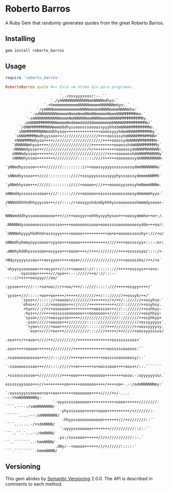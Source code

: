 # Roberto Barros
A Ruby Gem that randomly generates quotes from the great Roberto Barros.

## Installing
```bash
gem install roberto_barros
```

## Usage
```ruby
require 'roberto_barros'

RobertoBarros.quote #=> Está um ótimo dia para programar.
```
                            `.-/ossyyysso+/:--.``                                                   
                        `./ymNNNNNNNNNNNNmmNNNNmdhyo:`                                              
                     `-+hmmmmmmmmmmmNNNNNmmmmmNNNNNNmdyo:.`                                         
                  `/ymNNNmmmmmmmmmmmmNNNNmmmmmNNNNmmmmNNNNmho:`                                     
               `-sdNNNNNNNNmmmmmNmmmNmmNNmNNmmmmmNmmmNNNMMMMMNmo-`                                  
             `-smNNNNNNNNNNNmmmmNmNNNNNNmmNNNNmmmmNNNNNMMMMMMMMMNy.                                 
            .omNNNMMMMMMNNNmmmmNmdmmmddddddmmmmmmmmNNNNNNMMMMMMMMMm/`                               
          `/dNNMMMMMMMNNNmmmdddhyssooosssoooossyyyhhddmNNNNMMMMMMMMNo.                              
         `sNNMMMMMMNNNmddhhysoo+++++++++++++++oooosyyyhdmmNNNNMMMMMMNy`                             
        `sNNNMMMMNmdhyyssoo++////////////////++++oossssyhmNNNNMMMNMMNN+`                            
        +NNNMMMNmhyso++++////////://///////////++++ooossydmNNNNMMNMMMMm-                            
       `dNNNNNmhyso++++///////////////////++++++++++oooosshdmNNNMMMMMMMy`                           
       :NNNNmdysso+++////////////////////+/++++++++++ooooosydmNNNMNNNNNN:                           
       oNNNmdyssoo+++++++////////////////////////++++ooooooshdmNNNMNNNNNy`                          
       sNNNmhyssoo++++++++//////////:::::::////++++++ooooooosydmNNNNNNNNm-                          
      `yNNmdhysssoo+++++///////::::::::://++ooossyyyyssssssossydmmNNNNNNNo`                         
      `sNNmdhyssoo+++////::::::::::////+sssyyyssssssyyyhysssossydmmmmNNMMh`                         
      `yNNmhhysoo+++//////:::::::://///+ooooo+///+++oooosyysoosyhmNmmmNNNm.                         
       oNNmddyssosssssooo++///::::::///++oooooo+osssssoooossooosydmmmmmhyyo-`                       
       /NNNddhhhhdhhyyysso+++///:::://+oosyyshdsddyhhhyssoooooooshmmmdysooo+-`                      
       -NNNmmdddhyssoooooooooo+++///++oosyys+ohhhysyyhysoo+++ooosydmmho++o+:/.                      
       .NNNNNdysoooooosssssossso++++ooooooossooo+ooossssooooooooosyddo+++oo/::                      
       `dNNNmhyyyyhhdhhd+osssyys++++ooooo+++++++++++oo+o+ooooossosshy+:///+o/:                      
        oNNmdhyhmmyoyysoooo+syyso+++ooooo++++++++++++////++++oossssyy+:::-:o+:                      
        .mNmhyhddhyssssooo+osyyso+++oooo++++//+++/////////++++osssssyo/::::/+-                      
         +Ndysyyyysssoo+++oosyyo++++++oso+/////////////////+++oosossho//++/+o`                      
         `ohyysssoooooo++++osyo++////++oooo+/://::::::::://+++++osssys+++o+o:                       
          `oyssooo++++++///oyo++:--://///++o/://:::---::://+++++oosyyy///oo/`                       
           :yysoo+++///:::+so+oo////++oo/+++/::////::::::///+++++osyyy++++/`                        
           `yyso++///:::::+oo++oo++++/+++++////////++/::://////++ossyh/++/`                         
           `syso+//::::://+ooooo+/////////+++++++//+/++/:://////++osyhso-`                          
           `ohso+//::://+oooooo+++///////++++++++++++///:://////++osyhsy.                           
            +hyo+//://+++osooooo+++++++++++ooossso+++//::://////++oshhyy-                           
            -hys++///++++osssssooooooo+++ooooooo++////:::://////+ooyhhyy:                           
            `syso+/////+oosyysso+++++/////////////////::///////++osyhhyy+                           
             -yso+/////+ooooo+++////////::::://////////////////+ossyyyyys`                          
             `+yoo+/////+ooo+++/////////::::::///+++/////////++oossyyyysy.                          
              `oso++////+oo+++///////////:::////+++++/++/////+oossyysssss/                          
               .oso+++/++ooo++////++///////////+++++++++++++++ossssssssos+`                         
                .oso+++++ooooo++++++//////////+++++++++++++++oosssssooooss:``                       
                 .+sooooooooosoo+++///::://///++++o+++++++++oossssooooooosy/:-`                     
                  `:ssooooosssoo+++///:::://///++o+++++++o+oosssooo++++ooss+/::.```````             
                    .+sssosssssoo++//////////++++ooo+++++ooooooo++++++++ooso:-:oyyyyyyso/.`         
                     `-osssssyysooo+++//+++++++++oo+++++ooooooo++++/++++oo+-.-:/odmNNNNNNmy:`       
                       `:oysssyyssooooo+oo++oo+++++++oooooooo++++/////++/-...--::+hmNmNNNNNNy-      
                         `-oyysssssoooooo++++++++++++oooo++++++////////-````.----:/smmNNNNNNN/      
                           `-yhyssssooo+o+o++oooo++++++++++/+///////:-``````....---:smNNNNNNN/      
                             :hhyyssooooooooooo+++++++///++///////:-``  ````.......-/+sdmNNNN/      
                            `:oyyyssoooooo++++++++///////////::/:-``    ```..``.`...-:/dmNNNN/      
                           .ys:/ssssooo++++++///+///////////::-.`       ``..```````..-hmmNNNN/      
                          .dNy/--+ooooo++++++///+//////:::::-`         ```.`````````.hmmmNNNN/  

## Versioning

This gem abides by [Semantic Versioning](www.semver.org) 2.0.0. The API is described in comments to each method.
